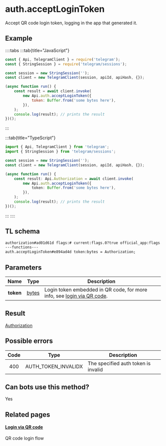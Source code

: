 # auth.acceptLoginToken

Accept QR code login token, logging in the app that generated it.

## Example

::::tabs
:::tab{title="JavaScript"}

```js
const { Api, TelegramClient } = require('telegram');
const { StringSession } = require('telegram/sessions');

const session = new StringSession('');
const client = new TelegramClient(session, apiId, apiHash, {});

(async function run() {
    const result = await client.invoke(
        new Api.auth.acceptLoginToken({
            token: Buffer.from('some bytes here'),
        }),
    );
    console.log(result); // prints the result
})();
```

:::

:::tab{title="TypeScript"}

```ts
import { Api, TelegramClient } from 'telegram';
import { StringSession } from 'telegram/sessions';

const session = new StringSession('');
const client = new TelegramClient(session, apiId, apiHash, {});

(async function run() {
    const result: Api.Authorization = await client.invoke(
        new Api.auth.acceptLoginToken({
            token: Buffer.from('some bytes here'),
        }),
    );
    console.log(result); // prints the result
})();
```

:::
::::

## TL schema

```txt
authorization#ad01d61d flags:# current:flags.0?true official_app:flags.1?true password_pending:flags.2?true hash:long device_model:string platform:string system_version:string api_id:int app_name:string app_version:string date_created:int date_active:int ip:string country:string region:string = Authorization;
---functions---
auth.acceptLoginToken#e894ad4d token:bytes = Authorization;
```

## Parameters

|   Name    | Type                                          | Description                                                                                                      |
| :-------: | --------------------------------------------- | ---------------------------------------------------------------------------------------------------------------- |
| **token** | [bytes](https://core.telegram.org/type/bytes) | Login token embedded in QR code, for more info, see [login via QR code](https://core.telegram.org/api/qr-login). |

## Result

[Authorization](https://core.telegram.org/type/Authorization)

## Possible errors

| Code | Type                | Description                         |
| :--: | ------------------- | ----------------------------------- |
| 400  | AUTH_TOKEN_INVALIDX | The specified auth token is invalid |

## Can bots use this method?

Yes

## Related pages

#### [Login via QR code](https://core.telegram.org/api/qr-login)

QR code login flow
